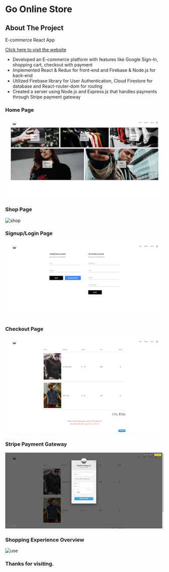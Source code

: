 # Go Online Store

<!-- ABOUT THE PROJECT -->
## About The Project

E-commerce React App

[Click here to visit the website](https://go-online-react-project.herokuapp.com/)

* Developed an E-commerce platform with features like Google Sign-In, shopping cart, checkout with payment <br>
* Implemented React & Redux for front-end and Firebase & Node.js for back-end <br>
* Utilized Firebase library for User Authentication, Cloud Firestore for database and React-router-dom for routing <br>
* Created a server using Node.js and Express.js that handles payments through Stripe payment gateway <br>


### Home Page
![home](https://github.com/alokgautam99/go-online-store/blob/go-online-store/images/screenshot1.jpg)
### Shop Page
![shop](https://github.com/alokgautam99/go-online-store/blob/go-online-store/images/screenshot2.jpg)
### Signup/Login Page
![signup/login](https://github.com/alokgautam99/go-online-store/blob/go-online-store/images/screenshot3.jpg)
### Checkout Page
![cart](https://github.com/alokgautam99/go-online-store/blob/go-online-store/images/screenshot4.jpg)
### Stripe Payment Gateway
![stripe](https://github.com/alokgautam99/go-online-store/blob/go-online-store/images/screenshot5.jpg)
### Shopping Experience Overview
![use](https://github.com/alokgautam99/go-online-store/blob/go-online-store/images/record.gif)

### Thanks for visiting.
